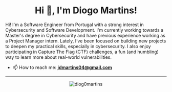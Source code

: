 <h1 align="center">Hi 👋, I'm Diogo Martins!</h1>
<p>Hi! I'm a Software Engineer from Portugal with a strong interest in Cybersecurity and Software Development. I'm currently working towards a Master's degree in Cybersecurity and have previous experience working as a Project Manager intern. Lately, I’ve been focused on building new projects to deepen my practical skills, especially in cybersecurity. I also enjoy participating in Capture The Flag (CTF) challenges, a fun (and humbling) way to learn more about real-world vulnerabilities.<p>

- 📫 How to reach me: **jdmartins04@gmail.com**

--- 
<div align="center">
  <img src="https://github-readme-stats.vercel.app/api?username=diog0martins&show_icons=true&locale=en" alt="diog0martins" />
</div>

